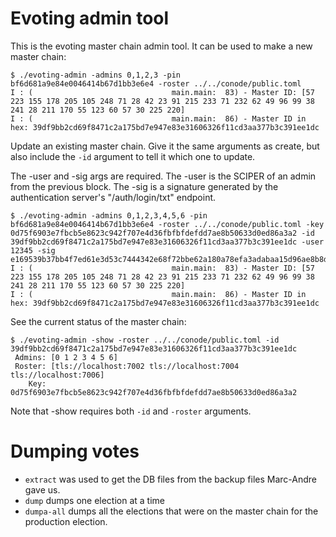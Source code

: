# Evoting admin tool

This is the evoting master chain admin tool. It can be used to make a new master
chain:

```
$ ./evoting-admin -admins 0,1,2,3 -pin bf6d681a9e84e0046414b67d1bb3e6e4 -roster ../../conode/public.toml
I : (                               main.main:  83) - Master ID: [57 223 155 178 205 105 248 71 28 42 23 91 215 233 71 232 62 49 96 99 38 241 28 211 170 55 123 60 57 30 225 220]
I : (                               main.main:  86) - Master ID in hex: 39df9bb2cd69f8471c2a175bd7e947e83e31606326f11cd3aa377b3c391ee1dc
```

Update an existing master chain. Give it the same arguments as create, but also include
the `-id` argument to tell it which one to update.

The -user and -sig args are required. The -user is the SCIPER of an admin from the previous block. The -sig is a signature generated
by the authentication server's "/auth/login/txt" endpoint.

```
$ ./evoting-admin -admins 0,1,2,3,4,5,6 -pin bf6d681a9e84e0046414b67d1bb3e6e4 -roster ../../conode/public.toml -key 0d75f6903e7fbcb5e8623c942f707e4d36fbfbfdefdd7ae8b50633d0ed86a3a2 -id 39df9bb2cd69f8471c2a175bd7e947e83e31606326f11cd3aa377b3c391ee1dc -user 12345 -sig e169539b37bb4f7ed61e3d53c7444342e68f72bbe62a180a78efa3adabaa15d96ae8b8de280a7ed0d3974b2eabf011779b1ba4abb2ce35f89dbd0f728798a104
I : (                               main.main:  83) - Master ID: [57 223 155 178 205 105 248 71 28 42 23 91 215 233 71 232 62 49 96 99 38 241 28 211 170 55 123 60 57 30 225 220]
I : (                               main.main:  86) - Master ID in hex: 39df9bb2cd69f8471c2a175bd7e947e83e31606326f11cd3aa377b3c391ee1dc
```

See the current status of the master chain:

```
$ ./evoting-admin -show -roster ../../conode/public.toml -id 39df9bb2cd69f8471c2a175bd7e947e83e31606326f11cd3aa377b3c391ee1dc 
 Admins: [0 1 2 3 4 5 6]
 Roster: [tls://localhost:7002 tls://localhost:7004 tls://localhost:7006]
    Key: 0d75f6903e7fbcb5e8623c942f707e4d36fbfbfdefdd7ae8b50633d0ed86a3a2
```

Note that -show requires both `-id` and `-roster` arguments.

# Dumping votes

- `extract` was used to get the DB files from the backup files Marc-Andre gave us.
- `dump` dumps one election at a time
- `dumpa-all` dumps all the elections that were on the master chain for the production election.
